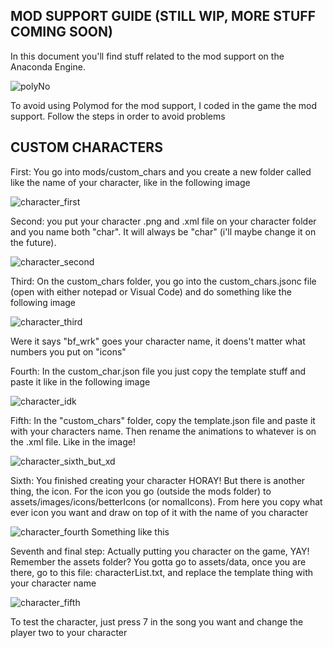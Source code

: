## MOD SUPPORT GUIDE (STILL WIP, MORE STUFF COMING SOON)

In this document you'll find stuff related to the mod support on the Anaconda Engine.

![polyNo](https://raw.githubusercontent.com/Juanen100/Solar-Engine/master/art/polyNo.png)

To avoid using Polymod for the mod support, I coded in the game the mod support. Follow the steps in order to avoid problems

## CUSTOM CHARACTERS

First: You go into mods/custom_chars and you create a new folder called like the name of your character, like in the following image

![character_first](https://raw.githubusercontent.com/Juanen100/Solar-Engine/master/art/character_first.png)

Second: you put your character .png and .xml file on your character folder and you name both "char". It will always be "char" (i'll maybe change it on the future).

![character_second](https://raw.githubusercontent.com/Juanen100/Solar-Engine/master/art/character_second.png)

Third: On the custom_chars folder, you go into the custom_chars.jsonc file (open with either notepad or Visual Code) and do something like the following image

![character_third](https://raw.githubusercontent.com/Juanen100/Solar-Engine/master/art/character_third.png) 

Were it says "bf_wrk" goes your character name, it doens't matter what numbers you put on "icons"

Fourth: In the custom_char.json file you just copy the template stuff and paste it like in the following image

![character_idk](https://raw.githubusercontent.com/Juanen100/Solar-Engine/master/art/character_idk.png)

Fifth: In the "custom_chars" folder, copy the template.json file and paste it with your characters name. Then rename the animations to whatever is on the .xml file. Like in the image!

![character_sixth_but_xd](https://raw.githubusercontent.com/Juanen100/Solar-Engine/master/art/character_sixth_but_xd.png)

Sixth: You finished creating your character HORAY! But there is another thing, the icon. For the icon you go (outside the mods folder) to assets/images/icons/betterIcons (or nomalIcons). From here you copy what ever icon you want and draw on top of it with the name of you character

![character_fourth](https://raw.githubusercontent.com/Juanen100/Solar-Engine/master/art/character_fourth.png) Something like this

Seventh and final step: Actually putting you character on the game, YAY! Remember the assets folder? You gotta go to assets/data, once you are there, go to this file: characterList.txt, and replace the template thing with your character name

![character_fifth](https://raw.githubusercontent.com/Juanen100/Solar-Engine/master/art/character_fifth.png)

To test the character, just press 7 in the song you want and change the player two to your character
